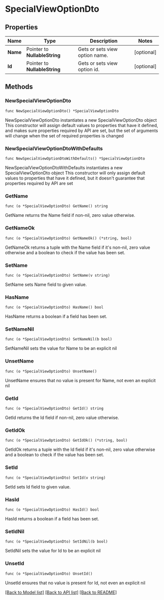 # SpecialViewOptionDto

## Properties

Name | Type | Description | Notes
------------ | ------------- | ------------- | -------------
**Name** | Pointer to **NullableString** | Gets or sets view option name. | [optional] 
**Id** | Pointer to **NullableString** | Gets or sets view option id. | [optional] 

## Methods

### NewSpecialViewOptionDto

`func NewSpecialViewOptionDto() *SpecialViewOptionDto`

NewSpecialViewOptionDto instantiates a new SpecialViewOptionDto object
This constructor will assign default values to properties that have it defined,
and makes sure properties required by API are set, but the set of arguments
will change when the set of required properties is changed

### NewSpecialViewOptionDtoWithDefaults

`func NewSpecialViewOptionDtoWithDefaults() *SpecialViewOptionDto`

NewSpecialViewOptionDtoWithDefaults instantiates a new SpecialViewOptionDto object
This constructor will only assign default values to properties that have it defined,
but it doesn't guarantee that properties required by API are set

### GetName

`func (o *SpecialViewOptionDto) GetName() string`

GetName returns the Name field if non-nil, zero value otherwise.

### GetNameOk

`func (o *SpecialViewOptionDto) GetNameOk() (*string, bool)`

GetNameOk returns a tuple with the Name field if it's non-nil, zero value otherwise
and a boolean to check if the value has been set.

### SetName

`func (o *SpecialViewOptionDto) SetName(v string)`

SetName sets Name field to given value.

### HasName

`func (o *SpecialViewOptionDto) HasName() bool`

HasName returns a boolean if a field has been set.

### SetNameNil

`func (o *SpecialViewOptionDto) SetNameNil(b bool)`

 SetNameNil sets the value for Name to be an explicit nil

### UnsetName
`func (o *SpecialViewOptionDto) UnsetName()`

UnsetName ensures that no value is present for Name, not even an explicit nil
### GetId

`func (o *SpecialViewOptionDto) GetId() string`

GetId returns the Id field if non-nil, zero value otherwise.

### GetIdOk

`func (o *SpecialViewOptionDto) GetIdOk() (*string, bool)`

GetIdOk returns a tuple with the Id field if it's non-nil, zero value otherwise
and a boolean to check if the value has been set.

### SetId

`func (o *SpecialViewOptionDto) SetId(v string)`

SetId sets Id field to given value.

### HasId

`func (o *SpecialViewOptionDto) HasId() bool`

HasId returns a boolean if a field has been set.

### SetIdNil

`func (o *SpecialViewOptionDto) SetIdNil(b bool)`

 SetIdNil sets the value for Id to be an explicit nil

### UnsetId
`func (o *SpecialViewOptionDto) UnsetId()`

UnsetId ensures that no value is present for Id, not even an explicit nil

[[Back to Model list]](../README.md#documentation-for-models) [[Back to API list]](../README.md#documentation-for-api-endpoints) [[Back to README]](../README.md)


